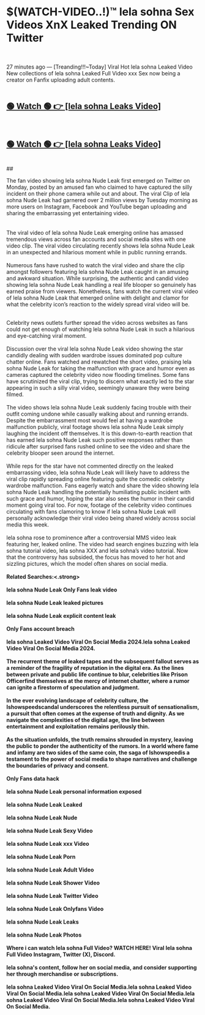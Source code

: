 

# $(WATCH-VIDEO..!)™ lela sohna Sex Videos XnX Leaked Trending ON Twitter<br>
<br>

27 minutes ago — [Treanding!!!~Today] Viral Hot lela sohna Leaked Video New collections of lela sohna Leaked Full Video xxx Sex now being a creator on Fanfix uploading adult contents.
<br>
 <br>

##  <a href="https://clipsfans.site/?title=lela_sohna&ref=git">🟢 Watch 🟢 👉 [lela sohna Leaks Video]</a><br>
  <br>

##  <a href="https://clipsfans.site/?title=lela_sohna&ref=git">🟢 Watch 🟢 👉 [lela sohna Leaks Video]</a><br>
  <br>
  ##
  <br>

The fan video showing lela sohna Nude Leak first emerged on Twitter on Monday, posted by an amused fan who claimed to have captured the silly incident on their phone camera while out and about. The viral Clip of lela sohna Nude Leak had garnered over 2 million views by Tuesday morning as more users on Instagram, Facebook and YouTube began uploading and sharing the embarrassing yet entertaining video.
<br><br>
  <br>
The viral video of lela sohna Nude Leak emerging online has amassed tremendous views across fan accounts and social media sites with one video clip. The viral video circulating recently shows lela sohna Nude Leak in an unexpected and hilarious moment while in public running errands.
<br><br>
Numerous fans have rushed to watch the viral video and share the clip amongst followers featuring lela sohna Nude Leak caught in an amusing and awkward situation. While surprising, the authentic and candid video showing lela sohna Nude Leak handling a real life blooper so genuinely has earned praise from viewers. Nonetheless, fans watch the current viral video of lela sohna Nude Leak that emerged online with delight and clamor for what the celebrity icon’s reaction to the widely spread viral video will be.
<br><br>

Celebrity news outlets further spread the video across websites as fans could not get enough of watching lela sohna Nude Leak in such a hilarious and eye-catching viral moment.
<br><br>
Discussion over the viral lela sohna Nude Leak video showing the star candidly dealing with sudden wardrobe issues dominated pop culture chatter online. Fans watched and rewatched the short video, praising lela sohna Nude Leak for taking the malfunction with grace and humor even as cameras captured the celebrity video now flooding timelines. Some fans have scrutinized the viral clip, trying to discern what exactly led to the star appearing in such a silly viral video, seemingly unaware they were being filmed.
<br><br>
The video shows lela sohna Nude Leak suddenly facing trouble with their outfit coming undone while casually walking about and running errands. Despite the embarrassment most would feel at having a wardrobe malfunction publicly, viral footage shows lela sohna Nude Leak simply laughing the incident off themselves. It is this down-to-earth reaction that has earned lela sohna Nude Leak such positive responses rather than ridicule after surprised fans rushed online to see the video and share the celebrity blooper seen around the internet.
<br><br>
While reps for the star have not commented directly on the leaked embarrassing video, lela sohna Nude Leak will likely have to address the viral clip rapidly spreading online featuring quite the comedic celebrity wardrobe malfunction. Fans eagerly watch and share the video showing lela sohna Nude Leak handling the potentially humiliating public incident with such grace and humor, hoping the star also sees the humor in their candid moment going viral too. For now, footage of the celebrity video continues circulating with fans clamoring to know if lela sohna Nude Leak will personally acknowledge their viral video being shared widely across social media this week.
<br><br>
lela sohna rose to prominence after a controversial MMS video leak featuring her, leaked online. The video had search engines buzzing with lela sohna tutorial video, lela sohna XXX and lela sohna’s video tutorial. Now that the controversy has subsided, the focus has moved to her hot and sizzling pictures, which the model often shares on social media.
<br><br>
<strong>Related Searches:<.strong>
<br><br>
lela sohna Nude Leak Only Fans leak video
<br><br>
lela sohna Nude Leak leaked pictures
<br><br>
lela sohna Nude Leak explicit content leak
<br><br>
Only Fans account breach
<br><br>
lela sohna Leaked Video Viral On Social Media 2024.lela sohna Leaked Video Viral On Social Media 2024.
<br><br>
The recurrent theme of leaked tapes and the subsequent fallout serves as a reminder of the fragility of reputation in the digital era. As the lines between private and public life continue to blur, celebrities like Prison Officerfind themselves at the mercy of internet chatter, where a rumor can ignite a firestorm of speculation and judgment.
<br><br>
In the ever evolving landscape of celebrity culture, the Ishowspeedscandal underscores the relentless pursuit of sensationalism, a pursuit that often comes at the expense of truth and dignity. As we navigate the complexities of the digital age, the line between entertainment and exploitation remains perilously thin.
<br><br>
As the situation unfolds, the truth remains shrouded in mystery, leaving the public to ponder the authenticity of the rumors. In a world where fame and infamy are two sides of the same coin, the saga of Ishowspeedis a testament to the power of social media to shape narratives and challenge the boundaries of privacy and consent.
<br><br>
Only Fans data hack
<br><br>
lela sohna Nude Leak personal information exposed
<br><br>
lela sohna Nude Leak Leaked
<br><br>
lela sohna Nude Leak Nude
<br><br>
lela sohna Nude Leak Sexy Video
<br><br>
lela sohna Nude Leak xxx Video
<br><br>
lela sohna Nude Leak Porn
<br><br>
lela sohna Nude Leak Adult Video
<br><br>
lela sohna Nude Leak Shower Video
<br><br>
lela sohna Nude Leak Twitter Video
<br><br>
lela sohna Nude Leak Onlyfans Video
<br><br>
lela sohna Nude Leak Leaks
<br><br>
lela sohna Nude Leak Photos
<br><br>
Where i can watch lela sohna Full Video? WATCH HERE! Viral lela sohna Full Video Instagram, Twitter (X), Discord.
<br><br>
lela sohna's content, follow her on social media, and consider supporting her through merchandise or subscriptions.
<br><br>
lela sohna Leaked Video Viral On Social Media.lela sohna Leaked Video Viral On Social Media.lela sohna Leaked Video Viral On Social Media.lela sohna Leaked Video Viral On Social Media.lela sohna Leaked Video Viral On Social Media.
